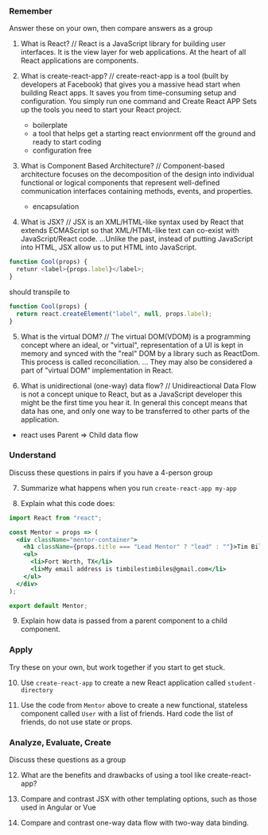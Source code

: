 ### Remember

Answer these on your own, then compare answers as a group

1.  What is React?
    // React is a JavaScript library for building user interfaces. It is the view layer for web applications. At the heart of all React applications are components.

2.  What is create-react-app?
    // create-react-app is a tool (built by developers at Facebook) that gives you a massive head start when building React apps. It saves you from time-consuming setup and configuration. You simply run one command and Create React APP Sets up the tools you need to start your React project.

    - boilerplate
    - a tool that helps get a starting react envionrment off the ground and ready to start coding
    - configuration free

3.  What is Component Based Architecture?
    // Component-based architecture focuses on the decomposition of the design into individual functional or logical components that represent well-defined communication interfaces containing methods, events, and properties.
    - encapsulation

4)  What is JSX?
    // JSX is an XML/HTML-like syntax used by React that extends ECMAScript so that XML/HTML-like text can co-exist with JavaScript/React code. ...Unlike the past, instead of putting JavaScript into HTML, JSX allow us to put HTML into JavaScript.

```js
function Cool(props) {
  retunr <label>{props.label}</label>;
}
```

should transpile to

```js
function Cool(props) {
  return react.createElement("label", null, props.label);
}
```

5.  What is the virtual DOM?
    // The virtual DOM(VDOM) is a programming concept where an ideal, or "virtual", representation of a UI is kept in memory and synced with the "real" DOM by a library such as ReactDom. This process is called reconciliation. ... They may also be considered a part of "virtual DOM" implementation in React.

6.  What is unidirectional (one-way) data flow?
    // Unidireactional Data Flow is not a concept unique to React, but as a JavaScript developer this might be the first time you hear it. In general this concept means that data has one, and only one way to be transferred to other parts of the application.

- react uses Parent => Child data flow

### Understand

Discuss these questions in pairs if you have a 4-person group

7.  Summarize what happens when you run `create-react-app my-app`

8)  Explain what this code does:

```jsx
import React from "react";

const Mentor = props => (
  <div className="mentor-container">
    <h1 className={props.title === "Lead Mentor" ? "lead" : ""}>Tim Biles</h1>
    <ul>
      <li>Fort Worth, TX</li>
      <li>My email address is timbilestimbiles@gmail.com</li>
    </ul>
  </div>
);

export default Mentor;
```

9.  Explain how data is passed from a parent component to a child component.

### Apply

Try these on your own, but work together if you start to get stuck.

10. Use `create-react-app` to create a new React application called `student-directory`

11. Use the code from `Mentor` above to create a new functional, stateless component called `User` with a list of friends. Hard code the list of friends, do not use state or props.

### Analyze, Evaluate, Create

Discuss these questions as a group

12. What are the benefits and drawbacks of using a tool like create-react-app?

13. Compare and contrast JSX with other templating options, such as those used in Angular or Vue

14. Compare and contrast one-way data flow with two-way data binding.

